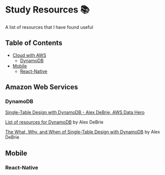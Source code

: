 # Study Resources 📚

A list of resources that I have found useful


## Table of Contents
- [Cloud with AWS](#amazon-web-services)
  - [DynamoDB](#dynamodb)
- [Mobile](#mobile)
  - [React-Native](#react-native)

## Amazon Web Services
### DynamoDB

[Single-Table Design with DynamoDB - Alex DeBrie, AWS Data Hero](https://www.youtube.com/watch?v=BnDKD_Zv0og)

[List of resources for DynamoDB](https://github.com/alexdebrie/awesome-dynamodb) by Alex DeBrie

[The What, Why, and When of Single-Table Design with DynamoDB](https://www.alexdebrie.com/posts/dynamodb-single-table/#graphql--single-table-design)  by Alex DeBrie

## Mobile 
### React-Native
